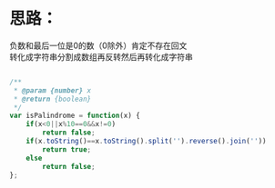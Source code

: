 # 思路：  
负数和最后一位是0的数（0除外）肯定不存在回文  
转化成字符串分割成数组再反转然后再转化成字符串
```javascript

/**
 * @param {number} x
 * @return {boolean}
 */
var isPalindrome = function(x) {
    if(x<0||x%10==0&&x!=0)
        return false;
    if(x.toString()==x.toString().split('').reverse().join(''))
        return true;
    else 
        return false;
};
```
